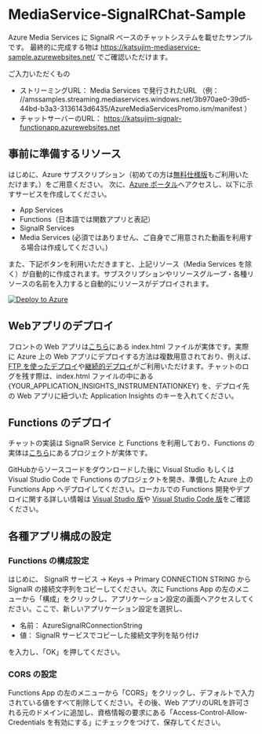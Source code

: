 # MediaService-SignalRChat-Sample

Azure Media Services に SignalR ベースのチャットシステムを載せたサンプルです。
最終的に完成する物は https://katsujim-mediaservice-sample.azurewebsites.net/ でご確認いただけます。

ご入力いただくもの

- ストリーミングURL： Media Services で発行されたURL （例： //amssamples.streaming.mediaservices.windows.net/3b970ae0-39d5-44bd-b3a3-3136143d6435/AzureMediaServicesPromo.ism/manifest ）
- チャットサーバーのURL： https://katsujim-signalr-functionapp.azurewebsites.net 

## 事前に準備するリソース

はじめに、Azure サブスクリプション（初めての方は[無料仕様版](https://azure.microsoft.com/ja-jp/free/)もご利用いただけます。）をご用意ください。
次に、[Azure ポータル](https://portal.azure.com)へアクセスし、以下に示すサービスを作成してください。

- App Services
- Functions（日本語では関数アプリと表記）
- SignalR Services
- Media Services (必須ではありません、ご自身でご用意された動画を利用する場合は作成してください。)

また、下記ボタンを利用いただきますと、上記リソース（Media Services を除く）が自動的に作成されます。サブスクリプションやリソースグループ・各種リソースの名前を入力すると自動的にリソースがデプロイされます。

[![Deploy to Azure](https://aka.ms/deploytoazurebutton)](https://portal.azure.com/#create/Microsoft.Template/uri/https%3A%2F%2Fraw.githubusercontent.com%2Ftenjoufire%2FMediaService-SignalRChat-Sample%2Fmaster%2Ftemplate.json)

## Webアプリのデプロイ

フロントの Web アプリは[こちら](https://github.com/tenjoufire/MediaService-SignalRChat-Sample/tree/master/front)にある index.html ファイルが実体です。実際に Azure 上の Web アプリにデプロイする方法は複数用意されており、例えば、[FTP を使ったデプロイ](https://docs.microsoft.com/ja-jp/azure/app-service/deploy-ftp)や[継続的デプロイ](https://docs.microsoft.com/ja-jp/azure/app-service/deploy-continuous-deployment)がご利用いただけます。チャットのログを残す際は、index.html ファイルの中にある {YOUR_APPLICATION_INSIGHTS_INSTRUMENTATIONKEY} を、デプロイ先の Web アプリに紐づいた Application Insights のキーを入れてください。

## Functions のデプロイ

チャットの実装は SignalR Service と Functions を利用しており、Functions の実体は[こちら](https://github.com/tenjoufire/MediaService-SignalRChat-Sample/tree/master/back)にあるプロジェクトが実体です。

GitHubからソースコードをダウンロードした後に Visual Studio もしくは Visual Studio Code で Functions のプロジェクトを開き、準備した Azure 上の Functions App へデプロイしてください。ローカルでの Functions 開発やデプロイに関する詳しい情報は [Visual Studio 版](https://docs.microsoft.com/ja-jp/azure/azure-functions/functions-develop-vs)や [Visual Studio Code 版](https://docs.microsoft.com/ja-jp/azure/azure-functions/functions-develop-vs-code?tabs=csharp)をご確認ください。

## 各種アプリ構成の設定

### Functions の構成設定

はじめに、 SignalR サービス -> Keys -> Primary CONNECTION STRING から SignalR の接続文字列をコピーしてください。次に Functions App の左のメニューから「構成」をクリックし、アプリケーション設定の画面へアクセスしてください。ここで、新しいアプリケーション設定を選択し、

- 名前： AzureSignalRConnectionString
- 値： SignalR サービスでコピーした接続文字列を貼り付け

を入力し、「OK」を押してください。

### CORS の設定

Functions App の左のメニューから「CORS」をクリックし、デフォルトで入力されている値をすべて削除してください。その後、Web アプリのURLを許可される元のドメインに追加し、資格情報の要求にある「Access-Control-Allow-Credentials を有効にする」にチェックをつけて、保存してください。
